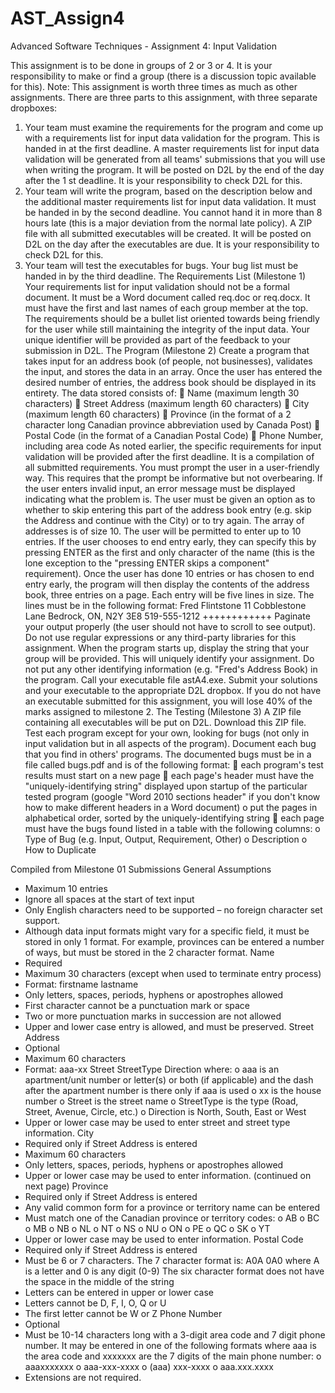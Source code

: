 # AST_Assign4
Advanced Software Techniques - Assignment 4: Input Validation

This assignment is to be done in groups of 2 or 3 or 4. It is your responsibility to make or find a
group (there is a discussion topic available for this).
Note: This assignment is worth three times as much as other assignments.
There are three parts to this assignment, with three separate dropboxes:
1. Your team must examine the requirements for the program and come up with a
requirements list for input data validation for the program. This is handed in at the first
deadline. A master requirements list for input data validation will be generated from all
teams' submissions that you will use when writing the program. It will be posted on D2L
by the end of the day after the 1 st deadline. It is your responsibility to check D2L for this.
2. Your team will write the program, based on the description below and the additional
master requirements list for input data validation. It must be handed in by the second
deadline. You cannot hand it in more than 8 hours late (this is a major deviation from the
normal late policy). A ZIP file with all submitted executables will be created. It will be
posted on D2L on the day after the executables are due. It is your responsibility to check
D2L for this.
3. Your team will test the executables for bugs. Your bug list must be handed in by the third
deadline.
The Requirements List (Milestone 1)
Your requirements list for input validation should not be a formal document.
It must be a Word document called req.doc or req.docx. It must have the first and last names of
each group member at the top.
The requirements should be a bullet list oriented towards being friendly for the user while still
maintaining the integrity of the input data.
Your unique identifier will be provided as part of the feedback to your submission in D2L.
The Program (Milestone 2)
Create a program that takes input for an address book (of people, not businesses), validates the
input, and stores the data in an array. Once the user has entered the desired number of entries, the
address book should be displayed in its entirety.
The data stored consists of:
 Name (maximum length 30 characters)
 Street Address (maximum length 60 characters)
 City (maximum length 60 characters)
 Province (in the format of a 2 character long Canadian province abbreviation used by
Canada Post)
 Postal Code (in the format of a Canadian Postal Code)
 Phone Number, including area code
As noted earlier, the specific requirements for input validation will be provided after the first
deadline. It is a compilation of all submitted requirements.
You must prompt the user in a user-friendly way. This requires that the prompt be informative
but not overbearing.
If the user enters invalid input, an error message must be displayed indicating what the problem
is. The user must be given an option as to whether to skip entering this part of the address book
entry (e.g. skip the Address and continue with the City) or to try again.
The array of addresses is of size 10. The user will be permitted to enter up to 10 entries. If the
user chooses to end entry early, they can specify this by pressing ENTER as the first and only
character of the name (this is the lone exception to the "pressing ENTER skips a component"
requirement).
Once the user has done 10 entries or has chosen to end entry early, the program will then display
the contents of the address book, three entries on a page. Each entry will be five lines in size. The
lines must be in the following format:
Fred Flintstone
11 Cobblestone Lane
Bedrock, ON, N2Y 3E8
519-555-1212
++++++++++++
Paginate your output properly (the user should not have to scroll to see output).
Do not use regular expressions or any third-party libraries for this assignment.
When the program starts up, display the string that your group will be provided. This will
uniquely identify your assignment. Do not put any other identifying information (e.g. "Fred's
Address Book) in the program.
Call your executable file astA4.exe.
Submit your solutions and your executable to the appropriate D2L dropbox. If you do not have
an executable submitted for this assignment, you will lose 40% of the marks assigned to
milestone 2.
The Testing (Milestone 3)
A ZIP file containing all executables will be put on D2L. Download this ZIP file. Test each
program except for your own, looking for bugs (not only in input validation but in all aspects of
the program). Document each bug that you find in others' programs. The documented bugs must
be in a file called bugs.pdf and is of the following format:
 each program's test results must start on a new page
 each page's header must have the "uniquely-identifying string" displayed upon startup of
the particular tested program (google "Word 2010 sections header" if you don't know
how to make different headers in a Word document)
o put the pages in alphabetical order, sorted by the uniquely-identifying string
 each page must have the bugs found listed in a table with the following columns:
o Type of Bug (e.g. Input, Output, Requirement, Other)
o Description
o How to Duplicate



Compiled from Milestone 01 Submissions
General Assumptions
- Maximum 10 entries
- Ignore all spaces at the start of text input
- Only English characters need to be supported – no foreign character set support.
- Although data input formats might vary for a specific field, it must be stored in only 1 format.
For example, provinces can be entered a number of ways, but must be stored in the 2 character
format.
Name
- Required
- Maximum 30 characters (except when used to terminate entry process)
- Format: firstname lastname
- Only letters, spaces, periods, hyphens or apostrophes allowed
- First character cannot be a punctuation mark or space
- Two or more punctuation marks in succession are not allowed
- Upper and lower case entry is allowed, and must be preserved.
Street Address
- Optional
- Maximum 60 characters
- Format: aaa-xx Street StreetType Direction where:
o aaa is an apartment/unit number or letter(s) or both (if applicable) and the dash after
the apartment number is there only if aaa is used
o xx is the house number
o Street is the street name
o StreetType is the type (Road, Street, Avenue, Circle, etc.)
o Direction is North, South, East or West
- Upper or lower case may be used to enter street and street type information.
City
- Required only if Street Address is entered
- Maximum 60 characters
- Only letters, spaces, periods, hyphens or apostrophes allowed
- Upper or lower case may be used to enter information.
(continued on next page)
Province
- Required only if Street Address is entered
- Any valid common form for a province or territory name can be entered
- Must match one of the Canadian province or territory codes:
o AB
o BC
o MB
o NB
o NL
o NT
o NS
o NU
o ON
o PE
o QC
o SK
o YT
- Upper or lower case may be used to enter information.
Postal Code
- Required only if Street Address is entered
- Must be 6 or 7 characters. The 7 character format is:
 A0A 0A0 where A is a letter and 0 is any digit (0-9)
The six character format does not have the space in the middle of the string
- Letters can be entered in upper or lower case
- Letters cannot be D, F, I, O, Q or U
- The first letter cannot be W or Z
Phone Number
- Optional
- Must be 10-14 characters long with a 3-digit area code and 7 digit phone number. It may be
entered in one of the following formats where aaa is the area code and xxxxxxx are the 7 digits
of the main phone number:
o aaaxxxxxxx
o aaa-xxx-xxxx
o (aaa) xxx-xxxx
o aaa.xxx.xxxx
- Extensions are not required.

